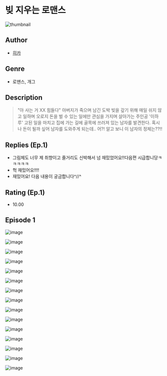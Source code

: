 # 빚 지우는 로맨스
![thumbnail](https://image-comic.pstatic.net/user_contents_data/challenge_comic/2023/05/24/358221/upload_3833750971161458531_480x623.jpeg)

## Author
- [히카](https://comic.naver.com/artistTitle?id=358221)

## Genre
- 로맨스, 개그

## Description
> "아 사는 거 XX 힘들다" 아버지가 죽으며 남긴 도박 빚을 갚기 위해 매일 쉬지 않고 일하며 오로지 돈을 벌 수 있는 일에만 관심을 가지며 살아가는 주인공 '이하루' 고된 일을 마치고 집에 가는 길에 골목에 쓰러져 있는 남자를 발견한다. 혹시나 돈이 될까 싶어 남자를 도와주게 되는데.. 어?! 알고 보니 이 남자의 정체는??!!

## Replies (Ep.1)
- 그림체도 너무 제 취향이고 줄거리도 신박해서 넘 재밌었어요!!다음편 시급합니당ㅋㅋㅋㅋㅋ
- 헉 재밌어요!!!!
- 재밌어요! 다음 내용이 궁금합니다^//^

## Rating (Ep.1)
- 10.00

## Episode 1
![image](https://image-comic.pstatic.net/user_contents_data/challenge_comic/2023/05/24/358221/upload_7219895165047354420.jpeg)

![image](https://image-comic.pstatic.net/user_contents_data/challenge_comic/2023/05/24/358221/upload_3979040433340756791.jpeg)

![image](https://image-comic.pstatic.net/user_contents_data/challenge_comic/2023/05/24/358221/upload_3761459395774722661.jpeg)

![image](https://image-comic.pstatic.net/user_contents_data/challenge_comic/2023/05/24/358221/upload_3474861609706731057.jpeg)

![image](https://image-comic.pstatic.net/user_contents_data/challenge_comic/2023/05/24/358221/upload_3702857418980013667.jpeg)

![image](https://image-comic.pstatic.net/user_contents_data/challenge_comic/2023/05/24/358221/upload_3703421482087692129.jpeg)

![image](https://image-comic.pstatic.net/user_contents_data/challenge_comic/2023/05/24/358221/upload_3618976797883000112.jpeg)

![image](https://image-comic.pstatic.net/user_contents_data/challenge_comic/2023/05/24/358221/upload_3546644300101597028.jpeg)

![image](https://image-comic.pstatic.net/user_contents_data/challenge_comic/2023/05/24/358221/upload_4049918268450956089.jpeg)

![image](https://image-comic.pstatic.net/user_contents_data/challenge_comic/2023/05/24/358221/upload_7234251286507630904.jpeg)

![image](https://image-comic.pstatic.net/user_contents_data/challenge_comic/2023/05/24/358221/upload_4051323642699080546.jpeg)

![image](https://image-comic.pstatic.net/user_contents_data/challenge_comic/2023/05/24/358221/upload_3688836657930514486.jpeg)

![image](https://image-comic.pstatic.net/user_contents_data/challenge_comic/2023/05/24/358221/upload_3847544567850547513.jpeg)

![image](https://image-comic.pstatic.net/user_contents_data/challenge_comic/2023/05/24/358221/upload_7018356671423537510.jpeg)

![image](https://image-comic.pstatic.net/user_contents_data/challenge_comic/2023/05/24/358221/upload_3702858523494004279.jpeg)
